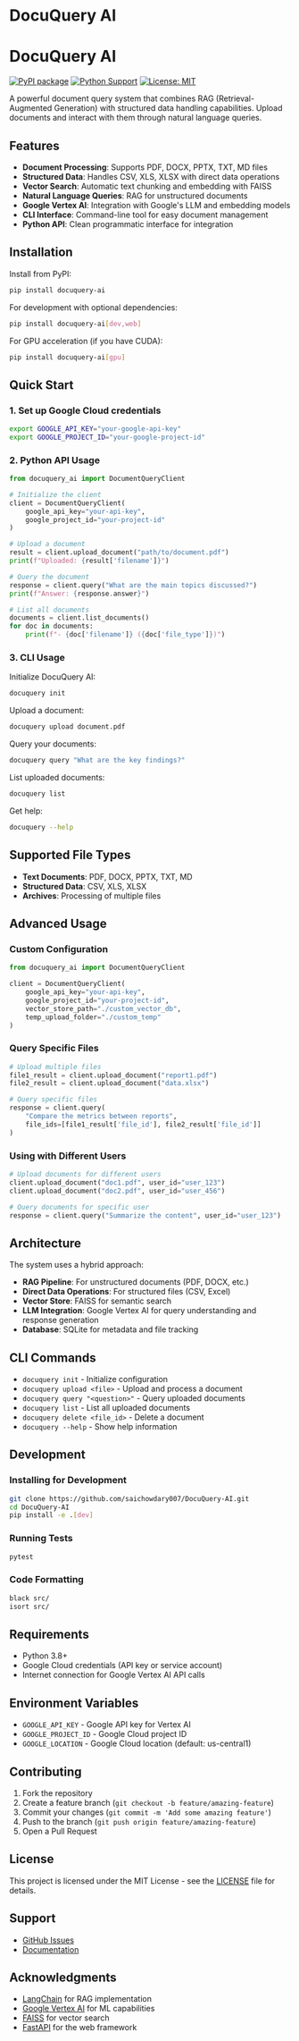 # DocuQuery AI

# DocuQuery AI

[![PyPI package](https://img.shields.io/pypi/v/docuquery-ai.svg?color=brightgreen)](https://pypi.org/project/docuquery-ai/) [![Python Support](https://img.shields.io/pypi/pyversions/docuquery-ai.svg)](https://pypi.org/project/docuquery-ai/) [![License: MIT](https://img.shields.io/badge/License-MIT-yellow.svg)](https://opensource.org/licenses/MIT)

A powerful document query system that combines RAG (Retrieval-Augmented Generation) with structured data handling capabilities. Upload documents and interact with them through natural language queries.

## Features

- **Document Processing**: Supports PDF, DOCX, PPTX, TXT, MD files
- **Structured Data**: Handles CSV, XLS, XLSX with direct data operations
- **Vector Search**: Automatic text chunking and embedding with FAISS
- **Natural Language Queries**: RAG for unstructured documents
- **Google Vertex AI**: Integration with Google's LLM and embedding models
- **CLI Interface**: Command-line tool for easy document management
- **Python API**: Clean programmatic interface for integration

## Installation

Install from PyPI:

```bash
pip install docuquery-ai
```

For development with optional dependencies:

```bash
pip install docuquery-ai[dev,web]
```

For GPU acceleration (if you have CUDA):

```bash
pip install docuquery-ai[gpu]
```

## Quick Start

### 1. Set up Google Cloud credentials

```bash
export GOOGLE_API_KEY="your-google-api-key"
export GOOGLE_PROJECT_ID="your-google-project-id"
```

### 2. Python API Usage

```python
from docuquery_ai import DocumentQueryClient

# Initialize the client
client = DocumentQueryClient(
    google_api_key="your-api-key",
    google_project_id="your-project-id"
)

# Upload a document
result = client.upload_document("path/to/document.pdf")
print(f"Uploaded: {result['filename']}")

# Query the document
response = client.query("What are the main topics discussed?")
print(f"Answer: {response.answer}")

# List all documents
documents = client.list_documents()
for doc in documents:
    print(f"- {doc['filename']} ({doc['file_type']})")
```

### 3. CLI Usage

Initialize DocuQuery AI:

```bash
docuquery init
```

Upload a document:

```bash
docuquery upload document.pdf
```

Query your documents:

```bash
docuquery query "What are the key findings?"
```

List uploaded documents:

```bash
docuquery list
```

Get help:

```bash
docuquery --help
```

## Supported File Types

- **Text Documents**: PDF, DOCX, PPTX, TXT, MD
- **Structured Data**: CSV, XLS, XLSX
- **Archives**: Processing of multiple files

## Advanced Usage

### Custom Configuration

```python
from docuquery_ai import DocumentQueryClient

client = DocumentQueryClient(
    google_api_key="your-api-key",
    google_project_id="your-project-id",
    vector_store_path="./custom_vector_db",
    temp_upload_folder="./custom_temp"
)
```

### Query Specific Files

```python
# Upload multiple files
file1_result = client.upload_document("report1.pdf")
file2_result = client.upload_document("data.xlsx")

# Query specific files
response = client.query(
    "Compare the metrics between reports",
    file_ids=[file1_result['file_id'], file2_result['file_id']]
)
```

### Using with Different Users

```python
# Upload documents for different users
client.upload_document("doc1.pdf", user_id="user_123")
client.upload_document("doc2.pdf", user_id="user_456")

# Query documents for specific user
response = client.query("Summarize the content", user_id="user_123")
```

## Architecture

The system uses a hybrid approach:

- **RAG Pipeline**: For unstructured documents (PDF, DOCX, etc.)
- **Direct Data Operations**: For structured files (CSV, Excel)
- **Vector Store**: FAISS for semantic search
- **LLM Integration**: Google Vertex AI for query understanding and response generation
- **Database**: SQLite for metadata and file tracking

## CLI Commands

- `docuquery init` - Initialize configuration
- `docuquery upload <file>` - Upload and process a document
- `docuquery query "<question>"` - Query uploaded documents
- `docuquery list` - List all uploaded documents
- `docuquery delete <file_id>` - Delete a document
- `docuquery --help` - Show help information

## Development

### Installing for Development

```bash
git clone https://github.com/saichowdary007/DocuQuery-AI.git
cd DocuQuery-AI
pip install -e .[dev]
```

### Running Tests

```bash
pytest
```

### Code Formatting

```bash
black src/
isort src/
```

## Requirements

- Python 3.8+
- Google Cloud credentials (API key or service account)
- Internet connection for Google Vertex AI API calls

## Environment Variables

- `GOOGLE_API_KEY` - Google API key for Vertex AI
- `GOOGLE_PROJECT_ID` - Google Cloud project ID
- `GOOGLE_LOCATION` - Google Cloud location (default: us-central1)

## Contributing

1. Fork the repository
2. Create a feature branch (`git checkout -b feature/amazing-feature`)
3. Commit your changes (`git commit -m 'Add some amazing feature'`)
4. Push to the branch (`git push origin feature/amazing-feature`)
5. Open a Pull Request

## License

This project is licensed under the MIT License - see the [LICENSE](LICENSE) file for details.

## Support

- [GitHub Issues](https://github.com/saichowdary007/DocuQuery-AI/issues)
- [Documentation](https://github.com/saichowdary007/DocuQuery-AI/blob/main/README.md)

## Acknowledgments

- [LangChain](https://github.com/hwchase17/langchain) for RAG implementation
- [Google Vertex AI](https://cloud.google.com/vertex-ai) for ML capabilities
- [FAISS](https://github.com/facebookresearch/faiss) for vector search
- [FastAPI](https://fastapi.tiangolo.com/) for the web framework
